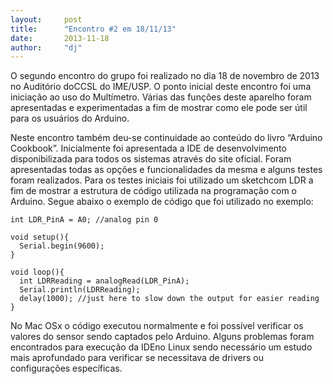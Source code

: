 ```yaml
---
layout:     post
title:      "Encontro #2 em 18/11/13"
date:       2013-11-18
author:     "dj"
---
```

O segundo encontro do grupo foi realizado no dia 18 de novembro de 2013 no Auditório doCCSL do IME/USP. O ponto inicial deste encontro foi uma iniciação ao uso do Multímetro. Várias das funções deste aparelho foram apresentadas e experimentadas a fim de mostrar como ele pode ser útil para os usuários do Arduino.

Neste encontro também deu-se continuidade ao conteúdo do livro “Arduino Cookbook”. Inicialmente foi apresentada a IDE de desenvolvimento disponibilizada para todos os sistemas através do site oficial. Foram apresentadas todas as opções e funcionalidades da mesma e alguns testes foram realizados. Para os testes iniciais foi utilizado um sketchcom LDR a fim de mostrar a estrutura de código utilizada na programação com o Arduino. Segue abaixo o exemplo de código que foi utilizado no exemplo:

```
int LDR_PinA = A0; //analog pin 0
 
void setup(){
  Serial.begin(9600);
}
 
void loop(){
  int LDRReading = analogRead(LDR_PinA); 
  Serial.println(LDRReading);
  delay(1000); //just here to slow down the output for easier reading
}
```

No Mac OSx o código executou normalmente e foi possível verificar os valores do sensor sendo captados pelo Arduino. Alguns problemas foram encontrados para execução da IDEno Linux sendo necessário um estudo mais aprofundado para verificar se necessitava de drivers ou configurações específicas.
